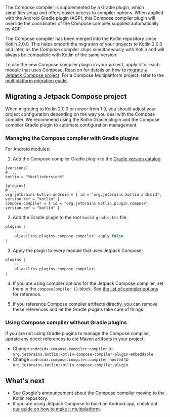 [//]: # (title: Compose 编译器迁移指南)

The Compose compiler is supplemented by a Gradle plugin, which simplifies setup and offers
easier access to compiler options.
When applied with the Android Gradle plugin (AGP), this Compose compiler plugin will override the coordinates
of the Compose compiler supplied automatically by AGP.

The Compose compiler has been merged into the Kotlin repository since Kotlin 2.0.0.
This helps smooth the migration of your projects to Kotlin 2.0.0 and later, as the Compose compiler ships
simultaneously with Kotlin and will always be compatible with Kotlin of the same version.

To use the new Compose compiler plugin in your project, apply it for each module that uses Compose.
Read on for details on how to [migrate a Jetpack Compose project](#migrating-a-jetpack-compose-project). For a Compose Multiplatform project, 
refer to the [multiplatform migration guide](https://www.jetbrains.com/help/kotlin-multiplatform-dev/compose-compiler.html#migrating-a-compose-multiplatform-project).

## Migrating a Jetpack Compose project

When migrating to Kotlin 2.0.0 or newer from 1.9, you should adjust your project configuration depending on the way you deal with
the Compose compiler. We recommend using the Kotlin Gradle plugin and the Compose compiler Gradle plugin
to automate configuration management.

### Managing the Compose compiler with Gradle plugins

For Android modules:

1. Add the Compose compiler Gradle plugin to the [Gradle version catalog](https://docs.gradle.org/current/userguide/platforms.html#sub:conventional-dependencies-toml):

 ```
 [versions]
 # ...
 kotlin = "%kotlinVersion%"
 
 [plugins]
 # ...
 org-jetbrains-kotlin-android = { id = "org.jetbrains.kotlin.android", version.ref = "kotlin" }
 compose-compiler = { id = "org.jetbrains.kotlin.plugin.compose", version.ref = "kotlin" }
 ```

2. Add the Gradle plugin to the root `build.gradle.kts` file:

 ```kotlin
 plugins {
     // ...
     alias(libs.plugins.compose.compiler) apply false
 }
 ```

3. Apply the plugin to every module that uses Jetpack Compose:

 ```kotlin
 plugins {
     // ...
     alias(libs.plugins.compose.compiler)
 }
 ```

4. If you are using compiler options for the Jetpack Compose compiler, set them in the `composeCompiler {}` block.
   See [the list of compiler options](compose-compiler-options.md) for reference.

5. If you reference Compose compiler artifacts directly, you can remove these references and let the Gradle plugins
   take care of things.

### Using Compose compiler without Gradle plugins

If you are not using Gradle plugins to manage the Compose compiler, update any direct references to old Maven
artifacts in your project:

* Change `androidx.compose.compiler:compiler` to `org.jetbrains.kotlin:kotlin-compose-compiler-plugin-embeddable`
* Change `androidx.compose.compiler:compiler-hosted` to `org.jetbrains.kotlin:kotlin-compose-compiler-plugin`

## What's next

* See [Google's announcement](https://android-developers.googleblog.com/2024/04/jetpack-compose-compiler-moving-to-kotlin-repository.html) about the Compose compiler moving to the Kotlin repository.
* If you are using Jetpack Compose to build an Android app, check out [our guide on how to make it multiplatform](https://www.jetbrains.com/help/kotlin-multiplatform-dev/multiplatform-integrate-in-existing-app.html).